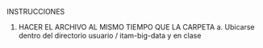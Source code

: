 INSTRUCCIONES 

1)	HACER EL ARCHIVO AL MISMO TIEMPO QUE LA CARPETA
a.	Ubicarse dentro del directorio usuario / itam-big-data
 y en clase


